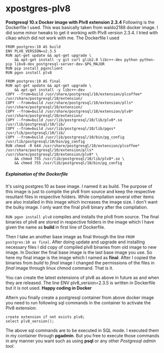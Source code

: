 # xpostgres-plv8
**Postgresql 10.x Docker image with Plv8 extension 2.3.4**
Following is the Dockerfile I used. This was basically taken from waldo2188 docker image. I did some minor tweaks to get it working with Plv8 version 2.3.4. I tried with clkao which did not work with me.
The Dockerfile I used

```
FROM postgres:10 AS build
ENV PLV8_VERSION=v2.3.5
RUN apt-get update && apt-get upgrade \
    && apt-get install -y git curl glib2.0 libc++-dev python python-pip libv8-dev postgresql-server-dev-$PG_MAJOR
RUN pip install pgxnclient
RUN pgxn install plv8

FROM postgres:10 AS final
RUN apt-get update && apt-get upgrade \
    && apt-get install -y libc++-dev
COPY --from=build /usr/share/postgresql/10/extension/plcoffee* /usr/share/postgresql/10/extension/
COPY --from=build /usr/share/postgresql/10/extension/plls* /usr/share/postgresql/10/extension/
COPY --from=build /usr/share/postgresql/10/extension/plv8* /usr/share/postgresql/10/extension/
COPY --from=build /usr/lib/postgresql/10/lib/plv8*.so /usr/lib/postgresql/10/lib/
COPY --from=build /usr/lib/postgresql/10/lib/pgxs* /usr/lib/postgresql/10/lib/
COPY --from=build /usr/lib/postgresql/10/bin/pg_config /usr/lib/postgresql/10/bin/pg_config
RUN chmod -R 644 /usr/share/postgresql/10/extension/plcoffee* /usr/share/postgresql/10/extension/plls* /usr/share/postgresql/10/extension/plv8* \
    && chmod 755 /usr/lib/postgresql/10/lib/plv8*.so \
    && chmod 755 /usr/lib/postgresql/10/bin/pg_config
```

##### Explaination of the Dockerfile
It's using postgres:10 as base image. I named it as build. The purpose of this image is just to compile the plv8 from source and keep the respective resultant files in respective folders. While compilation several other items are also installed in this image which increases the image size. I don't want the bulky image. I only want the final plv8 binary after the compilation.

`RUN pgxn install plv8` compiles and installs the plv8 from source. The final binaries of plv8 are stored in respective folders in the image which I have given the name as **build** in first line of Dockerfile.

Then I take an another base image as final through the line `FROM postgres:10 as final`. After doing update and upgrade and installing necessary files I did copy of compiled plv8 binaries from old image to new image. In Docker the final base image is the last base image you use. So here my final image is the image which I named as **final**. After I copied the binaries from *build* to *final* image I changed the permissions of the files in *final* image through linux chmod command. That is it.

You can create the latest extensions of plv8 as above in future as and when they are released. The line ENV plv8_version=2.3.5 is written in Dockerfile but it is not used. **Happy coding in Docker**

Aftern you finally create a postgresql container from above docker image you need to run following sql commands in the container to activate the Plv8 extension:
```
create extension if not exists plv8;
select plv8_version();
```

The above sql commands are to be executed in SQL mode. I executed them in my container through **pgadmin**. But you free to execute those commands in any manner you want such as using **psql** or any other *Postgresql admin tool*.
